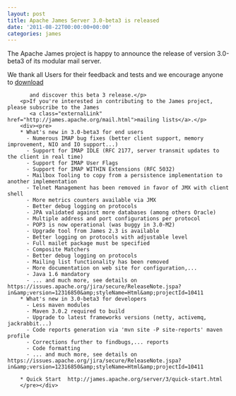 ```yaml
---
layout: post
title: Apache James Server 3.0-beta3 is released
date: '2011-08-22T00:00:00+00:00'
categories: james
---
```

<p>The Apache James project is happy to announce the release 
           of version 3.0-beta3 of its modular mail server.</p>
        <p>We thank all Users for their feedback and tests and we encourage anyone to 
           <a class="externalLink" href="http://james.apache.org/download.cgi#Apache_James_Server">download</a>

           and discover this beta 3 release.</p>
        <p>If you're interested in contributing to the James project, please subscribe to the James 
           <a class="externalLink" href="http://james.apache.org/mail.html">mailing lists</a>.</p>
        <div><pre>
        * What's new in 3.0-beta3 for end users
          - Numerous IMAP bug fixes (better client support, memory improvement, NIO and IO support...)
          - Support for IMAP IDLE (RFC 2177, server transmit updates to the client in real time)
          - Support for IMAP User Flags
          - Support for IMAP WITHIN Extensions (RFC 5032)
          - Mailbox Tooling to copy from a persistence implementation to another implementation
          - Telnet Management has been removed in favor of JMX with client shell
          - More metrics counters available via JMX
          - Better debug logging on protocols
          - JPA validated against more databases (among others Oracle)
          - Multiple address and port configurations per protocol
          - POP3 is now operational (was buggy in 3.0-M2)
          - Upgrade tool from James 2.3 is available
          - Better logging on protocols with adjustable level
          - Full mailet package must be specified
          - Composite Matchers
          - Better debug logging on protocols
          - Mailing list functionality has been removed
          - More documentation on web site for configuration,...
          - Java 1.6 mandatory
          - ... and much more, see details on https://issues.apache.org/jira/secure/ReleaseNote.jspa?in&amp;version=12316850&amp;styleName=Html&amp;projectId=10411
        * What's new in 3.0-beta3 for developers
          - Less maven modules
          - Maven 3.0.2 required to build
          - Upgrade to latest frameworks versions (netty, activemq, jackrabbit...)
          - Code reports generation via 'mvn site -P site-reports' maven profile
          - Corrections further to findbugs,... reports
          - Code formatting
          - ... and much more, see details on https://issues.apache.org/jira/secure/ReleaseNote.jspa?in&amp;version=12316850&amp;styleName=Html&amp;projectId=10411
      
        * Quick Start  http://james.apache.org/server/3/quick-start.html
        </pre></div>
